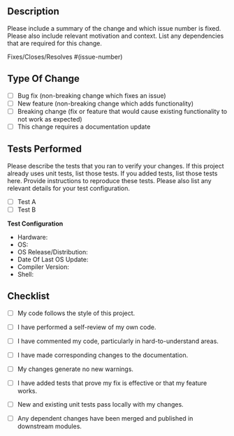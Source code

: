 ## Description

Please include a summary of the change and which issue number is fixed. Please
also include relevant motivation and context. List any dependencies that are
required for this change.

Fixes/Closes/Resolves #(issue-number)

## Type Of Change

- [ ] Bug fix (non-breaking change which fixes an issue)
- [ ] New feature (non-breaking change which adds functionality)
- [ ] Breaking change (fix or feature that would cause existing functionality to
      not work as expected)
- [ ] This change requires a documentation update

## Tests Performed

Please describe the tests that you ran to verify your changes. If this project
already uses unit tests, list those tests. If you added tests, list those tests
here. Provide instructions to reproduce these tests. Please also list any
relevant details for your test configuration.

- [ ] Test A
- [ ] Test B

**Test Configuration**
* Hardware:
* OS:
* OS Release/Distribution:
* Date Of Last OS Update:
* Compiler Version:
* Shell:

## Checklist

- [ ] My code follows the style of this project.
- [ ] I have performed a self-review of my own code.
- [ ] I have commented my code, particularly in hard-to-understand areas.
- [ ] I have made corresponding changes to the documentation.
- [ ] My changes generate no new warnings.
- [ ] I have added tests that prove my fix is effective or that my feature
      works.
- [ ] New and existing unit tests pass locally with my changes.
- [ ] Any dependent changes have been merged and published in downstream
      modules.

